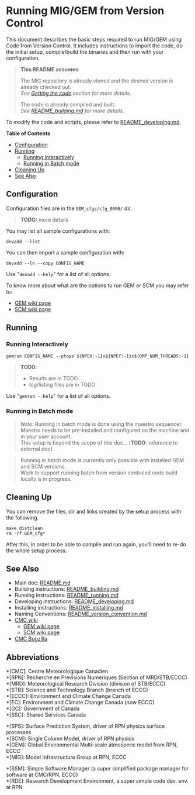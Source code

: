
Running MIG/GEM from Version Control
====================================

This document describes the basic steps required to run MIG/GEM using Code from Version Control.
It includes instructions to import the code, do the initial setup,
compile/build the binaries and then run with your configuration.

> **This README assumes**:  
>
> The MIG repository is already cloned and the desired version is already checked out.  
> *See [Getting the code](README.md#getting-the-code) section for more details.*  
>
> The code is already compiled and built.  
> *See [README\_building.md](README_building.md) for more details.*


To modify the code and scripts, please refer to [README\_developing.md](README_developing.md).

**Table of Contents**

  * [Configuration](#configuration)
  * [Running](#running)
    * [Running Interactively](#running-interactively)
    * [Running in Batch mode](#running-in-batch-mode)
  * [Cleaning Up](#cleaning-up)
  * [See Also](#see-also)


Configuration
-------------

Configuration files are in the `GEM_cfgs/cfg_0000/` dir.  
> **TODO:** more details

You may list all sample configurations with:

    devadd --list

You can then import a sample configuration with:

    devadd --ln --copy CONFIG_NAME

Use "`devadd --help`" for a list of all options.

To know more about what are the options to run GEM or SCM you may refer to:
  * [GEM wiki page](https://wiki.cmc.ec.gc.ca/wiki/Gem)
  * [SCM wiki page](https://wiki.cmc.ec.gc.ca/wiki/SCM)

Running
-------

### Running Interactively ###

    gemrun CONFIG_NAME --ptopo ${NPEX:-1}x${NPEY:-1}x${OMP_NUM_THREADS:-1}

> **TODO**:
> * Results are in TODO
> * log/listing files are in TODO

Use "`gemrun --help`" for a list of all options.


### Running in Batch mode ###

> *Note:* Running in batch mode is done using the maestro sequencer.
> Maestro needs to be pre-installed and configured on the machine and in
> your user account.  
> This setup is beyond the scope of this doc... (**TODO**: reference to external doc)

> Running in batch mode is currently only possible with installed GEM and SCM versions.  
> Work to support running batch from version controled code build locally is in progress.


Cleaning Up
-----------

You can remove the files, dir and links created by the setup process with
the following.

    make distclean
    rm -rf GEM_cfg*

After this, in order to be able to compile and run again,
you'll need to re-do the whole setup process.


See Also
--------

  * Main doc: [README.md](README.md)
  * Building instructions: [README\_building.md](README_building.md)
  * Running instructions: [README\_running.md](README_running.md)
  * Developing instructions: [README\_developing.md](README_developing.md)
  * Installing instructions: [README\_installing.md](README_installing.md)
  * Naming Conventions: [README\_version\_convention.md](README_version_convention.md)
  * [CMC wiki](https://wiki.cmc.ec.gc.ca/wiki)
    * [GEM wiki page](https://wiki.cmc.ec.gc.ca/wiki/Gem)
    * [SCM wiki page](https://wiki.cmc.ec.gc.ca/wiki/SCM)
  * [CMC Bugzilla](http://bugzilla.cmc.ec.gc.ca)


Abbreviations
-------------

*[CMC]: Centre Meteorologique Canadien  
*[RPN]: Recherche en Previsions Numeriques (Section of MRD/STB/ECCC)  
*[MRD]: Meteorological Research Division (division of STB/ECCC)  
*[STB]: Science and Technology Branch (branch of ECCC)  
*[ECCC]: Environment and Climate Change Canada  
*[EC]: Environment and Climate Change Canada (now ECCC)  
*[GC]: Government of Canada  
*[SSC]: Shared Services Canada  

*[SPS]: Surface Prediction System, driver of RPN physics surface processes  
*[SCM]: Single Column Model, driver of RPN physics  
*[GEM]: Global Environmental Multi-scale atmosperic model from RPN, ECCC  
*[MIG]: Model Infrastructure Group at RPN, ECCC  

*[SSM]: Simple Software Manager (a super simplified package manager for software at CMC/RPN, ECCC)  
*[RDE]: Research Development Environment, a super simple code dev. env. at RPN  
